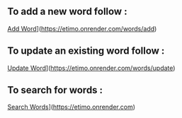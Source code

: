 ## To add a new word follow :

[Add Word]([https://)](https://etimo.onrender.com/words/add)

## To update an existing word follow :

[Update Word]([https://)](https://etimo.onrender.com/words/update)

## To search for words :

[Search Words]([https://)](https://etimo.onrender.com)
